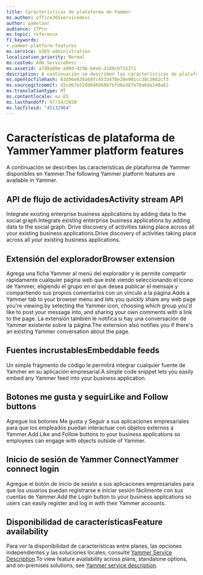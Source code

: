 ```yaml
---
title: Características de plataforma de Yammer
ms.author: office365servicedesc
author: pamelaar
audience: ITPro
ms.topic: reference
f1_keywords:
- yammer-platform-features
ms.service: o365-administration
localization_priority: Normal
ms.custom: Adm_ServiceDesc
ms.assetid: a7d8a60e-a80d-429b-b4eb-d188cbf15371
description: A continuación se describen las características de plataforma de Yammer disponibles en Yammer.
ms.openlocfilehash: 63d96e638a60fc4533478e28e901cc38c3082cf3
ms.sourcegitcommit: d2cd67e52dd646b68bfbfd8a387e70a6da140a62
ms.translationtype: MT
ms.contentlocale: es-ES
ms.lasthandoff: 07/14/2020
ms.locfileid: "45132964"
---
```

# <a name="yammer-platform-features"></a><span data-ttu-id="79e34-103">Características de plataforma de Yammer</span><span class="sxs-lookup"><span data-stu-id="79e34-103">Yammer platform features</span></span>

<span data-ttu-id="79e34-104">A continuación se describen las características de plataforma de Yammer disponibles en Yammer.</span><span class="sxs-lookup"><span data-stu-id="79e34-104">The following Yammer platform features are available in Yammer.</span></span>
 
## <a name="activity-stream-api"></a><span data-ttu-id="79e34-105">API de flujo de actividades</span><span class="sxs-lookup"><span data-stu-id="79e34-105">Activity stream API</span></span>

<span data-ttu-id="79e34-106">Integrate existing enterprise business applications by adding data to the social graph.</span><span class="sxs-lookup"><span data-stu-id="79e34-106">Integrate existing enterprise business applications by adding data to the social graph.</span></span> <span data-ttu-id="79e34-107">Drive discovery of activities taking place across all your existing business applications.</span><span class="sxs-lookup"><span data-stu-id="79e34-107">Drive discovery of activities taking place across all your existing business applications.</span></span>
  
## <a name="browser-extension"></a><span data-ttu-id="79e34-108">Extensión del explorador</span><span class="sxs-lookup"><span data-stu-id="79e34-108">Browser extension</span></span>

<span data-ttu-id="79e34-109">Agrega una ficha Yammer al menú del explorador y le permite compartir rápidamente cualquier página web que esté viendo seleccionando el icono de Yammer, eligiendo el grupo en el que desea publicar el mensaje y compartiendo sus propios comentarios con un vínculo a la página.</span><span class="sxs-lookup"><span data-stu-id="79e34-109">Adds a Yammer tab to your browser menu and lets you quickly share any web page you're viewing by selecting the Yammer icon, choosing which group you'd like to post your message into, and sharing your own comments with a link to the page.</span></span> <span data-ttu-id="79e34-110">La extensión también le notifica si hay una conversación de Yammer existente sobre la página.</span><span class="sxs-lookup"><span data-stu-id="79e34-110">The extension also notifies you if there's an existing Yammer conversation about the page.</span></span> 

## <a name="embeddable-feeds"></a><span data-ttu-id="79e34-111">Fuentes incrustables</span><span class="sxs-lookup"><span data-stu-id="79e34-111">Embeddable feeds</span></span>

<span data-ttu-id="79e34-112">Un simple fragmento de código le permitirá integrar cualquier fuente de Yammer en su aplicación empresarial.</span><span class="sxs-lookup"><span data-stu-id="79e34-112">A simple code snippet lets you easily embed any Yammer feed into your business application.</span></span>
  
## <a name="like-and-follow-buttons"></a><span data-ttu-id="79e34-113">Botones me gusta y seguir</span><span class="sxs-lookup"><span data-stu-id="79e34-113">Like and Follow buttons</span></span>

<span data-ttu-id="79e34-114">Agregue los botones Me gusta y Seguir a sus aplicaciones empresariales para que los empleados puedan interactuar con objetos externos a Yammer.</span><span class="sxs-lookup"><span data-stu-id="79e34-114">Add Like and Follow buttons to your business applications so employees can engage with objects outside of Yammer.</span></span>
  
## <a name="yammer-connect-login"></a><span data-ttu-id="79e34-115">Inicio de sesión de Yammer Connect</span><span class="sxs-lookup"><span data-stu-id="79e34-115">Yammer connect login</span></span>

<span data-ttu-id="79e34-116">Agregue el botón de inicio de sesión a sus aplicaciones empresariales para que los usuarios puedan registrarse e iniciar sesión fácilmente con sus cuentas de Yammer.</span><span class="sxs-lookup"><span data-stu-id="79e34-116">Add the Login button to your business applications so users can easily register and log in with their Yammer accounts.</span></span>

## <a name="feature-availability"></a><span data-ttu-id="79e34-117">Disponibilidad de características</span><span class="sxs-lookup"><span data-stu-id="79e34-117">Feature availability</span></span>

<span data-ttu-id="79e34-118">Para ver la disponibilidad de características entre planes, las opciones independientes y las soluciones locales, consulte [Yammer Service Description](yammer-service-description.md).</span><span class="sxs-lookup"><span data-stu-id="79e34-118">To view feature availability across plans, standalone options, and on-premises solutions, see [Yammer service description](yammer-service-description.md).</span></span>
  

